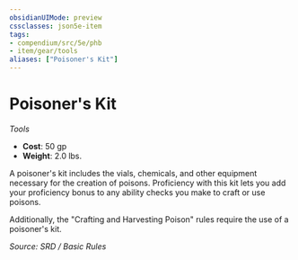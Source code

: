 ```yaml
---
obsidianUIMode: preview
cssclasses: json5e-item
tags:
- compendium/src/5e/phb
- item/gear/tools
aliases: ["Poisoner's Kit"]
---
```

# Poisoner's Kit
*Tools*  

- **Cost**: 50 gp
- **Weight**: 2.0 lbs.

A poisoner's kit includes the vials, chemicals, and other equipment necessary for the creation of poisons. Proficiency with this kit lets you add your proficiency bonus to any ability checks you make to craft or use poisons.

Additionally, the "Crafting and Harvesting Poison" rules require the use of a poisoner's kit.

*Source: SRD / Basic Rules*